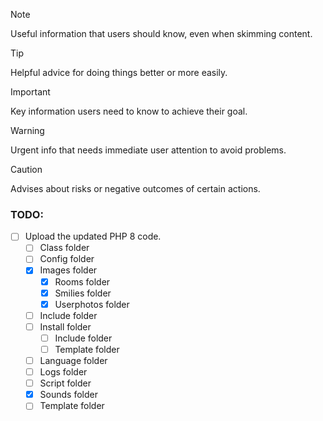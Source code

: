 


> [!NOTE]
> Useful information that users should know, even when skimming content.

> [!TIP]
> Helpful advice for doing things better or more easily.

> [!IMPORTANT]
> Key information users need to know to achieve their goal.

> [!WARNING]
> Urgent info that needs immediate user attention to avoid problems.

> [!CAUTION]
> Advises about risks or negative outcomes of certain actions.


### TODO:
- [ ] Upload the updated PHP 8 code.
  - [ ] Class folder
  - [ ] Config folder
  - [x] Images folder
    - [x] Rooms folder
    - [x] Smilies folder
    - [x] Userphotos folder
  - [ ] Include folder
  - [ ] Install folder
    - [ ] Include folder
    - [ ] Template folder 
  - [ ] Language folder
  - [ ] Logs folder
  - [ ] Script folder
  - [x] Sounds folder
  - [ ] Template folder
